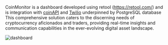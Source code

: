 CoinMonitor is a dashboard developed using retool (https://retool.com/) and is integration with [coinAPI](https://www.coinapi.io/) and [Twilio](https://www.twilio.com/) underpinned by PostgreSQL database This comprehensive solution caters to the discerning needs of cryptocurrency aficionados and traders, providing real-time insights and communication capabilities in the ever-evolving digital asset landscape.

![dashboard](https://github.com/Laurence542/CoinMonitor/assets/60341578/173151ef-7721-45d5-a5b2-7d2f2728d474)
